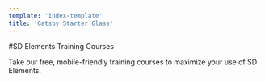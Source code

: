 ```yaml
---
template: 'index-template'
title: 'Gatsby Starter Glass'
---
```


#SD Elements Training Courses


Take our free, mobile-friendly training courses to maximize your use of SD Elements.
